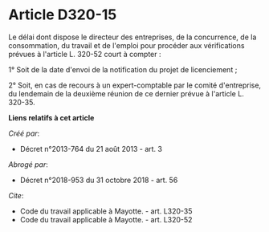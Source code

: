 # Article D320-15

Le délai dont dispose le directeur des entreprises, de la concurrence, de la consommation, du travail et de l'emploi pour
procéder aux vérifications prévues à l'article L. 320-52 court à compter : 

1° Soit de la date d'envoi de la notification du projet de licenciement ; 

2° Soit, en cas de recours à un expert-comptable par le comité d'entreprise, du lendemain de la deuxième réunion de ce
dernier prévue à l'article L. 320-35.

**Liens relatifs à cet article**

_Créé par_:

  - Décret n°2013-764 du 21 août 2013 - art. 3

_Abrogé par_:

  - Décret n°2018-953 du 31 octobre 2018 - art. 56

_Cite_:

  - Code du travail applicable à Mayotte. - art. L320-35
  - Code du travail applicable à Mayotte. - art. L320-52
